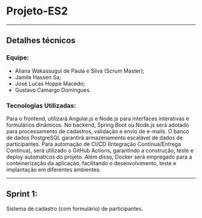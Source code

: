 # Projeto-ES2

---

## Detalhes técnicos

### Equipe:

- Aliana Wakassugui de Paula e Silva (Scrum Master);
- Jamile Hassen Sa;
- José Lucas Hoppe Macedo;
- Gustavo Camargo Domingues.

### Tecnologias Utilizadas:

Para o frontend, utilizará Angular.js e Node.js para interfaces interativas e formulários dinâmicos. No backend, Spring Boot ou Node.js será adotado para processamento de cadastros, validação e envio de e-mails. O banco de dados PostgreSQL garantirá armazenamento escalável de dados de participantes. Para automação de CI/CD (Integração Contínua/Entrega Contínua), será utilizado o GitHub Actions, garantindo a construção, teste e deploy automáticos do projeto. Além disso, Docker será empregado para a conteinerização da aplicação, facilitando o desenvolvimento, teste e implantação em diferentes ambientes.

---

## Sprint 1:

Sistema de cadastro (com formulário) de participantes.
